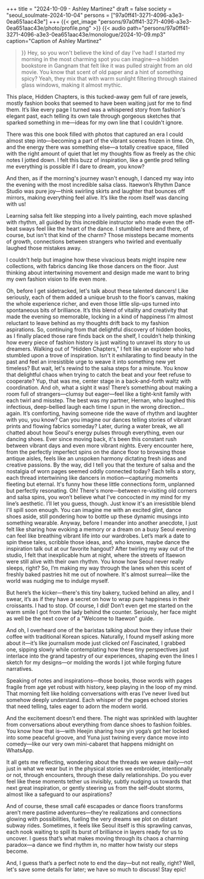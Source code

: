+++
title = "2024-10-09 - Ashley Martinez"
draft = false
society = "seoul_soulmate-2024-10-04"
persons = ["97a0ff41-3271-4096-a3e3-0ea651aac43e"]
+++
{{< get_image "persons/97a0ff41-3271-4096-a3e3-0ea651aac43e/photo/profile.png" >}}
{{< audio
    path="persons/97a0ff41-3271-4096-a3e3-0ea651aac43e/monologue/2024-10-09.mp3" 
    caption="Caption of Ashley Martinez"
>}}
Hey, so you won't believe the kind of day I've had!
 I started my morning in the most charming spot you can imagine—a hidden bookstore in Gangnam that felt like it was pulled straight from an old movie. You know that scent of old paper and a hint of something spicy? Yeah, they mix that with warm sunlight filtering through stained glass windows, making it almost mythic.

This place, Hidden Chapters, is this tucked-away gem full of rare jewels, mostly fashion books that seemed to have been waiting just for me to find them. It’s like every page I turned was a whispered story from fashion's elegant past, each telling its own tale through gorgeous sketches that sparked something in me—ideas for my own line that I couldn't ignore. 

There was this one book filled with photos that captured an era I could almost step into—becoming a part of the vibrant scenes frozen in time. Oh, and the energy there was something else—a totally creative space, filled with the right amount of quiet that let my thoughts flow as freely as the chic notes I jotted down. I felt this buzz of inspiration, like a gentle prod telling me everything is possible if I dare to dream, you know?

And then, as if the morning's journey wasn't enough, I danced my way into the evening with the most incredible salsa class. Itaewon’s Rhythm Dance Studio was pure joy—think swirling skirts and laughter that bounces off mirrors, making everything feel alive. It’s like the room itself was dancing with us!

Learning salsa felt like stepping into a lively painting, each move splashed with rhythm, all guided by this incredible instructor who made even the off-beat sways feel like the heart of the dance. I stumbled here and there, of course, but isn't that kind of the charm? Those missteps became moments of growth, connections between strangers who twirled and eventually laughed those mistakes away. 

I couldn’t help but imagine how these vivacious beats might inspire new collections, with fabrics dancing like those dancers on the floor. Just thinking about intertwining movement and design made me want to bring my own fashion vision to life even more.

Oh, before I get sidetracked, let's talk about these talented dancers! Like seriously, each of them added a unique brush to the floor's canvas, making the whole experience richer, and even those little slip-ups turned into spontaneous bits of brilliance. It’s this blend of vitality and creativity that made the evening so memorable, locking in a kind of happiness I'm almost reluctant to leave behind as my thoughts drift back to my fashion aspirations.
 So, continuing from that delightful discovery of hidden books, as I finally placed those rare finds back on the shelf, I couldn’t help thinking how every piece of fashion history is just waiting to unravel its story to us dreamers. Walking out of "Hidden Chapters," I felt like an explorer who had stumbled upon a trove of inspiration. Isn't it exhilarating to find beauty in the past and feel an irresistible urge to weave it into something new yet timeless? But wait, let's rewind to the salsa steps for a minute. You know that delightful chaos when trying to catch the beat and your feet refuse to cooperate? Yup, that was me, center stage in a back-and-forth waltz with coordination. And oh, what a sight it was! There’s something about making a room full of strangers—clumsy but eager—feel like a tight-knit family with each twirl and misstep. The best was my partner, Hernan, who laughed this infectious, deep-bellied laugh each time I spun in the wrong direction... again. It’s comforting, having someone ride the wave of rhythm and laughter with you, you know? Can you imagine our dances telling stories of vibrant prints and flowing fabrics someday? Later, during a water break, we all chatted about how Seoul's energy pulses through everything, even our dancing shoes. Ever since moving back, it's been this constant rush between vibrant days and even more vibrant nights. Every encounter here, from the perfectly imperfect spins on the dance floor to browsing those antique aisles, feels like an unspoken harmony dictating fresh ideas and creative passions. By the way, did I tell you that the texture of salsa and the nostalgia of worn pages seemed oddly connected today? Each tells a story, each thread intertwining like dancers in motion—capturing moments fleeting but eternal. It's funny how these little connections form, unplanned but perfectly resonating. Oh! There's more—between re-visiting old corners and salsa spins, you won’t believe what I’ve concocted in my mind for my line’s aesthetic. I’ll let you guess, though. Just know it's an irresistible blend I'll spill soon enough. You can imagine me with an excited glint, dance shoes aside, still pondering how to bottle up these dynamic musings into something wearable. Anyway, before I meander into another anecdote, I just felt like sharing how evoking a memory or a dream on a busy Seoul evening can feel like breathing vibrant life into our wardrobes. Let’s mark a date to spin these tales, scribble those ideas, and, who knows, maybe dance the inspiration talk out at our favorite hangout?
After twirling my way out of the studio, I felt that inexplicable hum at night, where the streets of Itaewon were still alive with their own rhythm. You know how Seoul never really sleeps, right? So, I’m making my way through the lanes when this scent of freshly baked pastries hit me out of nowhere. It's almost surreal—like the world was nudging me to indulge myself. 

But here’s the kicker—there's this tiny bakery, tucked behind an alley, and I swear, it’s as if they have a secret on how to wrap pure happiness in their croissants. I had to stop. Of course, I did! Don’t even get me started on the warm smile I got from the lady behind the counter. Seriously, her face might as well be the next cover of a "Welcome to Itaewon" guide.

And oh, I overheard one of the baristas talking about how they infuse their coffee with traditional Korean spices. Naturally, I found myself asking more about it—it’s like journalism mode just clicked on! Fascinated, I grabbed one, sipping slowly while contemplating how these tiny perspectives just interlace into the grand tapestry of our experiences, shaping even the lines I sketch for my designs—or molding the words I jot while forging future narratives.

Speaking of notes and inspirations—those books, those words with pages fragile from age yet robust with history, keep playing in the loop of my mind. That morning felt like holding conversations with eras I’ve never lived but somehow deeply understand. Each whisper of the pages echoed stories that need telling, tales eager to adorn the modern world.

And the excitement doesn’t end there. The night was sprinkled with laughter from conversations about everything from dance shoes to fashion foibles. You know how that is—with Heejin sharing how yin yoga’s got her locked into some peaceful groove, and Yuna just twining every dance move into comedy—like our very own mini-cabaret that happens midnight on WhatsApp.

It all gets me reflecting, wondering about the threads we weave daily—not just in what we wear but in the physical stories we embroider, intentionally or not, through encounters, through these daily relationships. Do you ever feel like these moments tether us invisibly, subtly nudging us towards that next great inspiration, or gently steering us from the self-doubt storms, almost like a safeguard to our aspirations?

And of course, these small café escapades or dance floors transforms aren’t mere pastime adventures—they’re realizations and connections glowing with possibilities, fueling the very dreams we plot on distant subway rides. Sometimes, it feels like Seoul itself is this sprawling canvas, each nook waiting to spill its burst of brilliance in layers ready for us to uncover. I guess that’s what makes moving through its chaos a charming paradox—a dance we find rhythm in, no matter how twisty our steps become.

And, I guess that’s a perfect note to end the day—but not really, right?
Well, let's save some details for later; we have so much to discuss! Stay epic!
